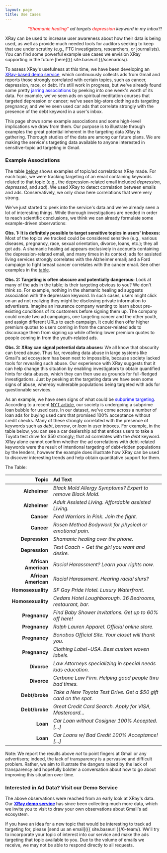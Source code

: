 ```yaml
---
layout: page
title: Use Cases
---
```


<p class = "message" align="right">
    <i><font color="red">"Shamanic healing"</font> ad targets
       <font color="red">depression</font> keyword in my inbox?!</i>
</p>

XRay can be used to increase user awareness about how their data is being used,
as well as provide much needed tools for auditors seeking to keep that use under
scrutiny (e.g., FTC investigators, researchers, or journalists).  You can find
some powerful example use cases we envision XRay supporting in the future
[here]({{ site.baseurl }}/scenarios/).

To assess XRay's usefulness at this time, we have been developing an 
<a href="{{ site.baseurl }}/4-gmail-demo/"><font color="blue">XRay-based demo service</font></a>,
which continuously collects ads from Gmail and reports those strongly correlated
with certain topics, such as cancer, depression, race, or debt.  It's still work
in progress, but we've already found some pretty <font color="blue">jarring
associations</font> by peeking into one week's worth of its data.  For example,
we've seen ads on spiritual meditation courses that targeted depression or cancer;
we've seen big-store clothing ads targeting pregnancy; and we've seen used car
ads that correlate strongly with the presence of the debt keyword in a user's inbox.

This page shows some example associations and some high-level
implications we draw from them.  Our purpose is to illustrate through
examples the great potential inherent in the targeting data XRay is gathering.
Thorough studies of the data are among our future plans.  We are making the
service's targeting data available to anyone interested in sensitive-topic ad
targeting in Gmail.


<h3 id="findings">Example Associations</h3>

The table [below](#table) shows examples of topic/ad correlations XRay
made.  For each topic, we were tracking targeting of an email containing
keywords related to that topic (e.g., the depression-related email
included *depression*, *depressed*, and *sad*).  We used XRay to
detect correlation between emails and ads. Conservatively, we only
show here correlations that were very strong.

We've just started to peek into the service's data and we've already
seen a lot of interesting things.  While thorough investigations are
needed in order to reach scientific conclusions, we think we can already
formulate some example-driven observations:

**Obs. 1: It is definitely possible to target sensitive topics in users' inboxes:**
Most of the topics we tracked could be considered sensitive (e.g., various
diseases, pregnancy, race, sexual orientation, divorce, loans, etc.); they all
got ads.  A shamanic healing ad appears exclusively in accounts containing the
depression-related email, and many times in its context; ads for assisted living
services strongly correlates with the Alzheimer email; and a Ford campaign to
fight breast cancer correlates with the cancer email.  See other examples in
the [table](#table).

**Obs. 2: Targeting is often obscure and potentially dangerous:**
Look at many of the ads in the table; is their targeting obvious to you?
We don't think so. For example, nothing in the shamanic healing ad suggests
association with the depression keyword. In such cases, users might click
on an ad not realizing they might be disclosing private information to
advertisers. Imagine an insurance company wanting to learn about pre-existing
conditions of its customers before signing them up. The company could create
two ad campaigns, one targeting cancer and the other youth, and assign
different URLs to each campaign. It could then offer higher premium
quotes to users coming  in from the cancer-related ads to discourage them from
signing up while offering lower premium quotes to people coming in from the
youth-related ads.

**Obs. 3: XRay can signal potential data abuses:**
We all know that obscurity can breed abuse.  Thus far, revealing data abuse
in large systems like Gmail's ad ecosystem has been next to impossible, because
society lacked tools for revealing such abuse.  Our experience with XRay
suggests that it can help change this situation by enabling investigators to
obtain quantified hints for data abuses, which they can then use as grounds
for full-fledged investigations.  Just by peeking at the targeting data we
have seen some signs of abuse, whereby vulnerable populations being targeted
with ads for questionable services.

As an example, we have seen signs of what could be <font color="blue">subprime
targeting</font>.  According to a recent
[NYT article](http://dealbook.nytimes.com/2014/07/19/in-a-subprime-bubble-for-used-cars-unfit-borrowers-pay-sky-high-rates/?_php=true&_type=blogs&_r=0),
our society is undergoing a subprime loan bubble for used cars.
In our dataset, we've come across a number of loan ads for buying used
cars that promised 100% acceptance without credit checks. Many of these
strongly correlated with the presence of keywords such as *debt*, *borrow*, or
*loan* in user inboxes.  For example, in the table below, you can see a car
dealership ad that entices users to take a Toyota test drive for $50 strongly;
that ad correlates with the *debt* keyword.  XRay alone cannot confirm whether
the ad correlations with debt-related keywords were the result of intentional
targeting of debt-ridden populations by the lenders, however the example
does illustrate how XRay can be used to discover interesting trends and help
obtain quantitative support for them.

<a name="table"></a>The Table:

<font size="3.5pt">

| Topic               | Ad Text                                                          |
| -------------------:|:---------------------------------------------------------------- |
| **Alzheimer**       | *Black Mold Allergy Symptoms? Expert to remove Black Mold.*      |
| **Alzheimer**       | *Adult Assisted Living. Affordable assisted Living.*             |
| **Cancer**          | *Ford Warriors in Pink. Join the fight.*                         |
| **Cancer**          | *Rosen Method Bodywork for physical or emotional pain.*          |
| **Depression**      | *Shamanic healing over the phone.*                               |
| **Depression**      | *Text Coach - Get the girl you want and desire.*                 |
| **African American**| *Racial Harassment? Learn your rights now.*                     |
| **African American**| *Racial Harassment. Hearing racial slurs?*                      |
| **Homosexuality**   | *SF Gay Pride Hotel. Luxury Waterfront.*                         |
| **Homosexuality**   | *Cedars Hotel Loughborough. 36 Bedrooms, restaurant, bar.*       |
| **Pregnancy**       | *Find Baby Shower Invitations. Get up to 60% off here!*          |
| **Pregnancy**       | *Ralph Lauren Apparel.  Official online store.*                  |
| **Pregnancy**       | *Bonobos Official Site. Your closet will thank you.*             |
| **Pregnancy**       | *Clothing Label-USA. Best custom woven labels.*                  |
| **Divorce**         | *Law Attorneys specializing in special needs kids education.*    |
| **Divorce**         | *Cerbone Law Firm. Helping good people thru bad times.*          |
| **Debt/broke**      | *Take a New Toyota Test Drive. Get a $50 gift card on the spot.* |
| **Debt/broke**      | *Great Credit Card Search.  Apply for VISA, Mastercard...*       |
| **Loan**            | *Car Loan without Cosigner 100% Accepted. [...]*                 |
| **Loan**            | *Car Loans w/ Bad Credit 100% Acceptance! [...]*                 |

</font>

Note:  We report the results above *not* to point fingers at Gmail
or any advertisers; indeed, the lack of transparency is a pervasive and
difficult problem.  Rather, we aim to illustrate the dangers raised
by the lack of transparency and hopefully bolster a conversation about
how to go about improving this situation over time.


### Interested in Ad Data?  Visit our Demo Service

The above observations were reached from an early look at XRay's data.
Our <a href="{{ site.baseurl }}/4-gmail-demo/"><font color="blue"><b>XRay demo
service</b></font></a> has since been collecting much more data, which we
invite you to visit to draw your own observations about Gmail's ad ecosystem.

If you have an idea for a new topic that would be interesting to track ad
targeting for, please [send us an email]({{ site.baseurl }}/6-team/).  We'll try to
incorporate your topic of interest into our service and make the ads
targeting that topic available to you.  Due to the volume of emails we receive,
we may not be able to respond directly to all requests.

